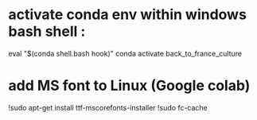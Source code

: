 # activate conda env within windows bash shell :
eval "$(conda shell.bash hook)"
conda activate back_to_france_culture

# add MS font to Linux (Google colab)
!sudo apt-get install ttf-mscorefonts-installer
!sudo fc-cache